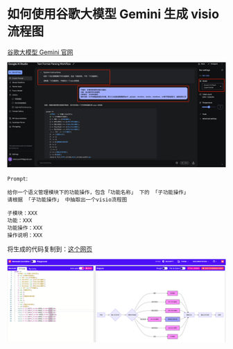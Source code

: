 # 如何使用谷歌大模型 Gemini 生成 visio 流程图

[谷歌大模型 Gemini 官网](https://aistudio.google.com/app/prompts/new_chat)

![alt text](../fig/image-17.png)

`Prompt`:

```
给你一个语义管理模块下的功能操作，包含「功能名称」 下的 「子功能操作」
请根据 「子功能操作」 中抽取出一个visio流程图
```

```
子模块：XXX
功能：XXX
功能操作：XXX
操作说明：XXX
```

将生成的代码复制到：[这个网页](https://mermaid.live/edit#pako:eNpVkEFrhEAMhf9KyKkF_QMeCl1t97Klhe6p6iFodIZ1JsM4sizqf--4ttDmlPC-9whvxkZaxgy7Qa6NIh_gXFQW4jyXufJ6DIbGGtL0aTlyACOWbwscHo4CoxLntO0fd_6wQZDPpw1jCErby7pL-d3_bnmBojyRC-Lqv8r5Kgu8lPpDxfj_ivIcXa9lR1lHaUMecvI1JmjYG9JtfH3eDBUGxYYrzOLackfTECqs7BpRmoJ83myDWfATJ-hl6hXGvGGM1-RaClxo6j2ZX4RbHcS_7d3cK0rQkf0SMT_G9RsZb2ap)

![alt text](../fig/image-18.png)
